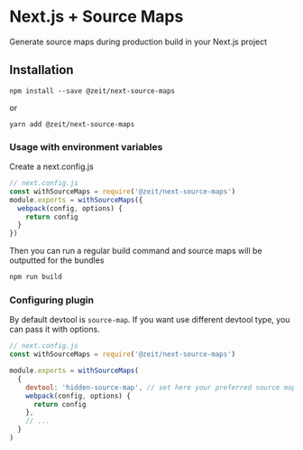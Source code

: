 # Next.js + Source Maps

Generate source maps during production build in your Next.js project

## Installation

```
npm install --save @zeit/next-source-maps
```

or

```
yarn add @zeit/next-source-maps
```

### Usage with environment variables

Create a next.config.js

```js
// next.config.js
const withSourceMaps = require('@zeit/next-source-maps')
module.exports = withSourceMaps({
  webpack(config, options) {
    return config
  }
})
```

Then you can run a regular build command and source maps will be outputted for the bundles

```bash
npm run build
```

### Configuring plugin
By default devtool is `source-map`. If you want use different devtool type, you can pass it with options.

```js
// next.config.js
const withSourceMaps = require('@zeit/next-source-maps')

module.exports = withSourceMaps(
  {
    devtool: 'hidden-source-map', // set here your preferred source map mode
    webpack(config, options) {
      return config
    },
    // ...
  }
)
```
